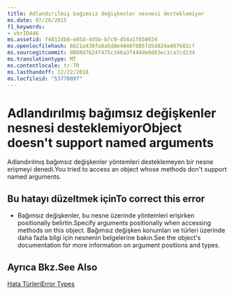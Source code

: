 ```yaml
---
title: Adlandırılmış bağımsız değişkenler nesnesi desteklemiyor
ms.date: 07/20/2015
f1_keywords:
- vbrID446
ms.assetid: f4812db8-e85d-4d5b-b7c9-d54a1f850034
ms.openlocfilehash: 6021a438fa8a5d8e4840f085fd5d824a407681cf
ms.sourcegitcommit: 0888d7b24f475c346a3f444de8d83ec1ca7cd234
ms.translationtype: MT
ms.contentlocale: tr-TR
ms.lasthandoff: 12/22/2018
ms.locfileid: "53770097"
---
```

# <a name="object-doesnt-support-named-arguments"></a><span data-ttu-id="8d5c8-102">Adlandırılmış bağımsız değişkenler nesnesi desteklemiyor</span><span class="sxs-lookup"><span data-stu-id="8d5c8-102">Object doesn't support named arguments</span></span>
<span data-ttu-id="8d5c8-103">Adlandırılmış bağımsız değişkenler yöntemleri desteklemeyen bir nesne erişmeyi denedi.</span><span class="sxs-lookup"><span data-stu-id="8d5c8-103">You tried to access an object whose methods don't support named arguments.</span></span>  
  
## <a name="to-correct-this-error"></a><span data-ttu-id="8d5c8-104">Bu hatayı düzeltmek için</span><span class="sxs-lookup"><span data-stu-id="8d5c8-104">To correct this error</span></span>  
  
-   <span data-ttu-id="8d5c8-105">Bağımsız değişkenler, bu nesne üzerinde yöntemleri erişirken positionally belirtin.</span><span class="sxs-lookup"><span data-stu-id="8d5c8-105">Specify arguments positionally when accessing methods on this object.</span></span> <span data-ttu-id="8d5c8-106">Bağımsız değişken konumları ve türleri üzerinde daha fazla bilgi için nesnenin belgelerine bakın.</span><span class="sxs-lookup"><span data-stu-id="8d5c8-106">See the object's documentation for more information on argument positions and types.</span></span>  
  
## <a name="see-also"></a><span data-ttu-id="8d5c8-107">Ayrıca Bkz.</span><span class="sxs-lookup"><span data-stu-id="8d5c8-107">See Also</span></span>  
 [<span data-ttu-id="8d5c8-108">Hata Türleri</span><span class="sxs-lookup"><span data-stu-id="8d5c8-108">Error Types</span></span>](../../visual-basic/programming-guide/language-features/error-types.md)
